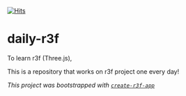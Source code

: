 [![Hits](https://hits.seeyoufarm.com/api/count/incr/badge.svg?url=https%3A%2F%2Fgithub.com%2Foutsung%2Fdaily-modeling&count_bg=%2379C83D&title_bg=%23555555&icon=&icon_color=%23E7E7E7&title=hits&edge_flat=false)](https://hits.seeyoufarm.com)

# daily-r3f

To learn r3f (Three.js),

This is a repository that works on r3f project one every day!

_This project was bootstrapped with [`create-r3f-app`](https://github.com/utsuboco/create-r3f-app)_
